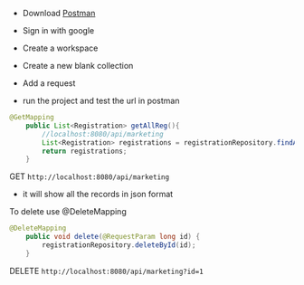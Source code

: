 * Download [Postman](https://www.postman.com/downloads/)
* Sign in with google
* Create a workspace
* Create a new blank collection
* Add a request

* run the project and test the url in postman
```java
@GetMapping
	public List<Registration> getAllReg(){
		//localhost:8080/api/marketing
		List<Registration> registrations = registrationRepository.findAll();
		return registrations;
	}
```
GET ```http://localhost:8080/api/marketing```
* it will show all the records in json format 

To delete use @DeleteMapping
```java
@DeleteMapping
	public void delete(@RequestParam long id) {
		registrationRepository.deleteById(id);
	}
```
DELETE ```http://localhost:8080/api/marketing?id=1```
